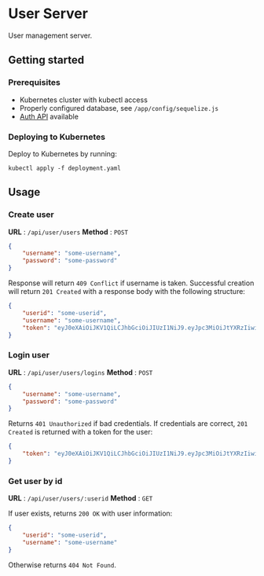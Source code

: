 # User Server

User management server.

## Getting started

### Prerequisites

* Kubernetes cluster with kubectl access
* Properly configured database, see `/app/config/sequelize.js`
* [Auth API](https://github.com/how2die/auth-server) available

### Deploying to Kubernetes

Deploy to Kubernetes by running:
```
kubectl apply -f deployment.yaml
```

## Usage
### Create user
**URL** : `/api/user/users`
**Method** : `POST`
```json
{
	"username": "some-username",
	"password": "some-password"
}
```
Response will return `409 Conflict` if username is taken.
Successful creation will return `201 Created` with a response body with the following structure:

```json
{
	"userid": "some-userid",
	"username": "some-username",
    "token": "eyJ0eXAiOiJKV1QiLCJhbGciOiJIUzI1NiJ9.eyJpc3MiOiJtYXRzIiwiaWF0IjoxNTYyMzU1MTM4LCJleHAiOjE1OTM4OTExMzgsImF1ZCI6Ind3dy5ob3cyZGllLmNvbSIsInN1YiI6InNvbWUtdXNlcmlkIn0.yNWMaGvbJS-Gj8EZ8f4rFu0BT6vTZnPGAakO1EQ-JuU"
}
```

### Login user
**URL** : `/api/user/users/logins`
**Method** : `POST`
```json
{
    "username": "some-username",
    "password": "some-password"
}
```
Returns `401 Unauthorized` if bad credentials. If credentials are correct, `201 Created` is returned with a token for the user:
```json
{
    "token": "eyJ0eXAiOiJKV1QiLCJhbGciOiJIUzI1NiJ9.eyJpc3MiOiJtYXRzIiwiaWF0IjoxNTYyMzU1MTM4LCJleHAiOjE1OTM4OTExMzgsImF1ZCI6Ind3dy5ob3cyZGllLmNvbSIsInN1YiI6InNvbWUtdXNlcmlkIn0.yNWMaGvbJS-Gj8EZ8f4rFu0BT6vTZnPGAakO1EQ-JuU"
}
```

### Get user by id
**URL** : `/api/user/users/:userid`
**Method** : `GET`

If user exists, returns `200 OK` with user information:
```json
{
	"userid": "some-userid",
	"username": "some-username"
}
```

Otherwise returns `404 Not Found`.
